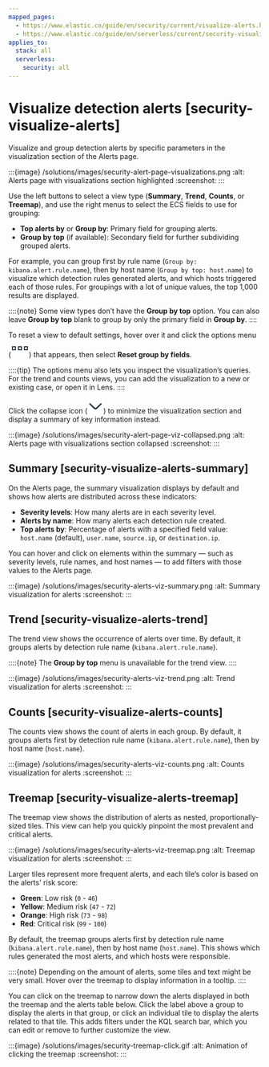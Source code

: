 ```yaml
---
mapped_pages:
  - https://www.elastic.co/guide/en/security/current/visualize-alerts.html
  - https://www.elastic.co/guide/en/serverless/current/security-visualize-alerts.html
applies_to:
  stack: all
  serverless:
    security: all
---
```


# Visualize detection alerts [security-visualize-alerts]

Visualize and group detection alerts by specific parameters in the visualization section of the Alerts page.

:::{image} /solutions/images/security-alert-page-visualizations.png
:alt: Alerts page with visualizations section highlighted
:screenshot:
:::

Use the left buttons to select a view type (**Summary**, **Trend**, **Counts**, or **Treemap**), and use the right menus to select the ECS fields to use for grouping:

* **Top alerts by** or **Group by**: Primary field for grouping alerts.
* **Group by top** (if available): Secondary field for further subdividing grouped alerts.

For example, you can group first by rule name (`Group by: kibana.alert.rule.name`), then by host name (`Group by top: host.name`) to visualize which detection rules generated alerts, and which hosts triggered each of those rules. For groupings with a lot of unique values, the top 1,000 results are displayed.

::::{note}
Some view types don’t have the **Group by top** option. You can also leave **Group by top** blank to group by only the primary field in **Group by**.
::::


To reset a view to default settings, hover over it and click the options menu (![More actions](/solutions/images/security-three-dot-icon.png "title =20x20")) that appears, then select **Reset group by fields**.

::::{tip}
The options menu also lets you inspect the visualization’s queries. For the trend and counts views, you can add the visualization to a new or existing case, or open it in Lens.
::::


Click the collapse icon (![Collapse icon](/solutions/images/security-collapse-icon-horiz-down.png "title =20x20")) to minimize the visualization section and display a summary of key information instead.

:::{image} /solutions/images/security-alert-page-viz-collapsed.png
:alt: Alerts page with visualizations section collapsed
:screenshot:
:::


## Summary [security-visualize-alerts-summary]

On the Alerts page, the summary visualization displays by default and shows how alerts are distributed across these indicators:

* **Severity levels**: How many alerts are in each severity level.
* **Alerts by name**: How many alerts each detection rule created.
* **Top alerts by**: Percentage of alerts with a specified field value: `host.name` (default), `user.name`, `source.ip`, or `destination.ip`.

You can hover and click on elements within the summary — such as severity levels, rule names, and host names — to add filters with those values to the Alerts page.

:::{image} /solutions/images/security-alerts-viz-summary.png
:alt: Summary visualization for alerts
:screenshot:
:::


## Trend [security-visualize-alerts-trend]

The trend view shows the occurrence of alerts over time. By default, it groups alerts by detection rule name (`kibana.alert.rule.name`).

::::{note}
The **Group by top** menu is unavailable for the trend view.
::::


:::{image} /solutions/images/security-alerts-viz-trend.png
:alt: Trend visualization for alerts
:screenshot:
:::


## Counts [security-visualize-alerts-counts]

The counts view shows the count of alerts in each group. By default, it groups alerts first by detection rule name (`kibana.alert.rule.name`), then by host name (`host.name`).

:::{image} /solutions/images/security-alerts-viz-counts.png
:alt: Counts visualization for alerts
:screenshot:
:::


## Treemap [security-visualize-alerts-treemap]

The treemap view shows the distribution of alerts as nested, proportionally-sized tiles. This view can help you quickly pinpoint the most prevalent and critical alerts.

:::{image} /solutions/images/security-alerts-viz-treemap.png
:alt: Treemap visualization for alerts
:screenshot:
:::

Larger tiles represent more frequent alerts, and each tile’s color is based on the alerts' risk score:

* **Green**: Low risk (`0` - `46`)
* **Yellow**: Medium risk (`47` - `72`)
* **Orange**: High risk (`73` - `98`)
* **Red**: Critical risk (`99` - `100`)

By default, the treemap groups alerts first by detection rule name (`kibana.alert.rule.name`), then by host name (`host.name`). This shows which rules generated the most alerts, and which hosts were responsible.

::::{note}
Depending on the amount of alerts, some tiles and text might be very small. Hover over the treemap to display information in a tooltip.
::::


You can click on the treemap to narrow down the alerts displayed in both the treemap and the alerts table below. Click the label above a group to display the alerts in that group, or click an individual tile to display the alerts related to that tile. This adds filters under the KQL search bar, which you can edit or remove to further customize the view.

:::{image} /solutions/images/security-treemap-click.gif
:alt: Animation of clicking the treemap
:screenshot:
:::


